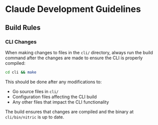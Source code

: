 # Claude Development Guidelines

## Build Rules

### CLI Changes

When making changes to files in the `cli/` directory, always run the build command after the changes are made to ensure the CLI is properly compiled:

```bash
cd cli && make
```

This should be done after any modifications to:

- Go source files in `cli/`
- Configuration files affecting the CLI build
- Any other files that impact the CLI functionality

The build ensures that changes are compiled and the binary at `cli/bin/nitric` is up to date.
